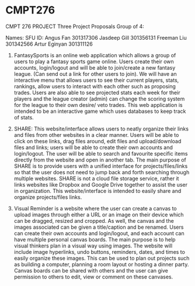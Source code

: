 # CMPT276
CMPT 276 PROJECT
Three Project Proposals
Group of 4:

Names:	        SFU ID:
Angus Fan	      301317306
Jasdeep Gill	  301356131
Freeman Liu	    301342566
Artur Eginyan	  301311126

1. FantasySports is an online web application which allows a group of users to play a fantasy sports game online. Users create their own accounts, login/logout and will be able to join/create a new fantasy league. (Can send out a link for other users to join).  We will have an interactive menu that allows users to see their current players, stats, rankings, allow users to interact with each other such as proposing trades. Users are also able to see projected stats each week for their players and the league creator (admin) can change the scoring system for the league to their own desire/ veto trades. This web application is intended to be an interactive game which uses databases to keep track of stats. 

2. SHARE: This website/interface allows users to neatly organize their links and files from other websites in a clear manner. Users will be able to click on these links, drag files around, edit files and upload/download files and links; users will be able to create their own accounts and login/logout. The user will be able to search and favourite specific items directly from the website and open in another tab. The main purpose of SHARE is to provide users with a unified interface for projects/files/links so that the user does not need to jump back and forth searching through multiple websites. SHARE is not a cloud file storage service, rather it links websites like Dropbox and Google Drive together to assist the user in organization. This website/interface is intended to easily share and organize projects/files links.

3. Visual Reminder is a website where the user can create a canvas to upload images through either a URL or an image on their device which can be dragged, resized and cropped. As well, the canvas and the images associated can be given a title/caption and be renamed. Users can create their own accounts and login/logout, and each account can have multiple personal canvas boards. The main purpose is to help visual thinkers plan in a visual way using images. The website will include image hyperlinks, undo buttons, reminders, dates, and times to easily organize these images. This can be used to plan out projects such as building a computer, planning a room layout or hosting a dinner party. Canvas boards can be shared with others and the user can give permission to others to edit, view or comment on these canvases.
